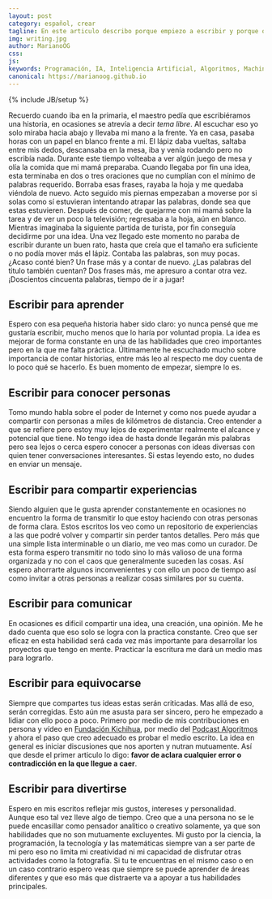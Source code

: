 ```yaml
---
layout: post
category: español, crear
tagline: En este articulo describo porque empiezo a escribir y porque quiero volverlo un hábito.
img: writing.jpg
author: MarianoOG
css: 
js: 
keywords: Programación, IA, Inteligencia Artificial, Algoritmos, Machine Learning, Ciencia de Datos, Software, marianoog
canonical: https://marianoog.github.io
---
```

{% include JB/setup %}

Recuerdo cuando iba en la primaria, el maestro pedía que escribiéramos una historia, en ocasiones se atrevía a decir _tema libre_. Al escuchar eso yo solo miraba hacia abajo y llevaba mi mano a la frente. Ya en casa, pasaba horas con un papel en blanco frente a mi. El lápiz daba vueltas, saltaba entre mis dedos, descansaba en la mesa, iba y venía rodando pero no escribía nada. Durante este tiempo volteaba a ver algún juego de mesa y olía la comida que mi mamá preparaba. Cuando llegaba por fin una idea, esta terminaba en dos o tres oraciones que no cumplían con el mínimo de palabras requerido. Borraba esas frases, rayaba la hoja y me quedaba viéndola de nuevo. Acto seguido mis piernas empezaban a moverse por si solas como sí estuvieran intentando atrapar las palabras, donde sea que estas estuvieren. Después de comer, de quejarme con mi mamá sobre la tarea y de ver un poco la televisión; regresaba a la hoja, aún en blanco. Mientras imaginaba la siguiente partida de turista, por fin conseguía decidirme por una idea. Una vez llegado este momento no paraba de escribir durante un buen rato, hasta que creía que el tamaño era suficiente o no podía mover más el lápiz. Contaba las palabras, son muy pocas. ¿Acaso conté bien? Un frase más y a contar de nuevo. ¿Las palabras del titulo también cuentan? Dos frases más, me apresuro a contar otra vez. ¡Doscientos cincuenta palabras, tiempo de ir a jugar!

## Escribir para aprender

Espero con esa pequeña historia haber sido claro: yo nunca pensé que me gustaría escribir, mucho menos que lo haría por voluntad propia. La idea es mejorar de forma constante en una de las habilidades que creo importantes pero en la que me falta práctica. Últimamente he escuchado mucho sobre importancia de contar historias, entre más leo al respecto me doy cuenta de lo poco qué se hacerlo. Es buen momento de empezar, siempre lo es.

## Escribir para conocer personas

Tomo mundo habla sobre el poder de Internet y como nos puede ayudar a compartir con personas a miles de kilómetros de distancia. Creo entender a que se refiere pero estoy muy lejos de experimentar realmente el alcance y potencial que tiene. No tengo idea de hasta donde llegarán mis palabras pero sea lejos o cerca espero conocer a personas con ideas diversas con quien tener conversaciones interesantes. Si estas leyendo esto, no dudes en enviar un mensaje.

## Escribir para compartir experiencias

Siendo alguien que le gusta aprender constantemente en ocasiones no encuentro la forma de transmitir lo que estoy haciendo con otras personas de forma clara. Estos escritos los veo como un repositorio de experiencias a las que podré volver y compartir sin perder tantos detalles. Pero más que una simple lista interminable o un diario, me veo mas como un curador. De esta forma espero transmitir no todo sino lo más valioso de una forma organizada y no con el caos que generalmente suceden las cosas. Así espero ahorrarte algunos inconvenientes y con ello un poco de tiempo así como invitar a otras personas a realizar cosas similares por su cuenta.

## Escribir para comunicar

En ocasiones es difícil compartir una idea, una creación, una opinión. Me he dado cuenta que eso solo se logra con la practica constante. Creo que ser eficaz en esta habilidad será cada vez más importante para desarrollar los proyectos que tengo en mente. Practicar la escritura me dará un medio mas para lograrlo.

## Escribir para equivocarse

Siempre que compartes tus ideas estas serán criticadas. Mas allá de eso, serán corregidas. Esto aún me asusta para ser sincero, pero he empezado a lidiar con ello poco a poco. Primero por medio de mis contribuciones en persona y vídeo en [Fundación Kichihua](https://www.kichihua.com), por medio del [Podcast Algoritmos](/PodcastAlgoritmos) y ahora el paso que creo adecuado es probar el medio escrito. La idea en general es iniciar discusiones que nos aporten y nutran mutuamente. Así que desde el primer articulo lo digo: **favor de aclara cualquier error o contradicción en la que llegue a caer**.

## Escribir para divertirse

Espero en mis escritos reflejar mis gustos, intereses y personalidad. Aunque eso tal vez lleve algo de tiempo. Creo que a una persona no se le puede encasillar como pensador analítico o creativo solamente, ya que son habilidades que no son mutuamente excluyentes. Mi gusto por la ciencia, la programación, la tecnología y las matemáticas siempre van a ser parte de mi pero eso no limita mi creatividad ni mi capacidad de disfrutar otras actividades como la fotografía. Si tu te encuentras en el mismo caso o en un caso contrario espero veas que siempre se puede aprender de áreas diferentes y que eso más que distraerte va a apoyar a tus habilidades principales.
